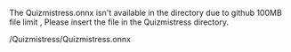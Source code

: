 The Quizmistress.onnx isn't available in the directory due to github 100MB file limit , Please insert the file in the Quizmistress directory.

/Quizmistress/Quizmistress.onnx

